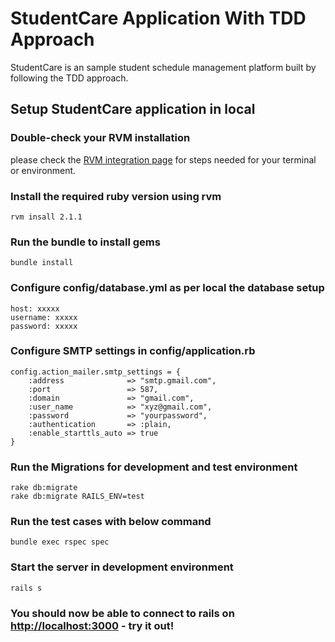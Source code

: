 StudentCare Application With TDD Approach
====

StudentCare is an sample student schedule management platform built by following the TDD approach.


## Setup StudentCare application in local

### Double-check your RVM installation
please check the [RVM integration page](https://rvm.io/integration) for steps needed for your terminal or environment.

### Install the required ruby version using rvm

    rvm insall 2.1.1

### Run the bundle to install gems

    bundle install

### Configure config/database.yml as per local the database setup

    host: xxxxx
	username: xxxxx
	password: xxxxx

### Configure SMTP settings in config/application.rb 

	config.action_mailer.smtp_settings = {
		:address              => "smtp.gmail.com",
		:port                 => 587,
		:domain               => "gmail.com",
		:user_name            => "xyz@gmail.com",
		:password             => "yourpassword",
		:authentication       => :plain,
		:enable_starttls_auto => true
	}
	

### Run the Migrations for development and test environment

    rake db:migrate
    rake db:migrate RAILS_ENV=test
    
### Run the test cases with below command

	bundle exec rspec spec

### Start the server in development environment
	
	rails s

### You should now be able to connect to rails on [http://localhost:3000](http://localhost:3000) - try it out!
